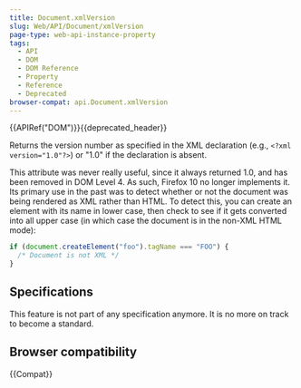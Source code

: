 ```yaml
---
title: Document.xmlVersion
slug: Web/API/Document/xmlVersion
page-type: web-api-instance-property
tags:
  - API
  - DOM
  - DOM Reference
  - Property
  - Reference
  - Deprecated
browser-compat: api.Document.xmlVersion
---
```

{{APIRef("DOM")}}{{deprecated_header}}

Returns the version number as specified in the XML declaration (e.g., `<?xml version="1.0"?>`) or "1.0" if the declaration is absent.

This attribute was never really useful, since it always returned 1.0, and has been removed in DOM Level 4. As such, Firefox 10 no longer implements it. Its primary use in the past was to detect whether or not the document was being rendered as XML rather than HTML. To detect this, you can create an element with its name in lower case, then check to see if it gets converted into all upper case (in which case the document is in the non-XML HTML mode):

```js
if (document.createElement("foo").tagName === "FOO") {
  /* Document is not XML */
}
```

## Specifications

This feature is not part of any specification anymore. It is no more on track to become a standard.

## Browser compatibility

{{Compat}}
